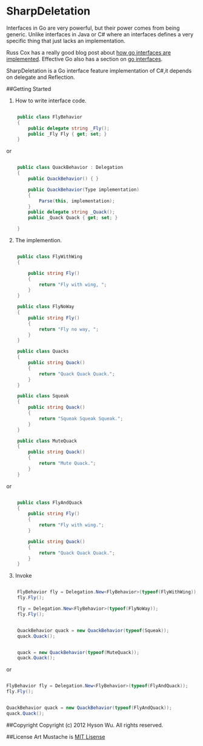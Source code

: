SharpDeletation
==========
Interfaces in Go are very powerful, but their power comes from being generic.
Unlike interfaces in Java or C# where an interfaces defines a very specific thing that just lacks an implementation. 

Russ Cox has a really good blog post about [how go interfaces are implemented](http://research.swtch.com/2009/12/go-data-structures-interfaces.html).
Effective Go also has a section on [go interfaces](http://golang.org/doc/effective_go.html#interfaces_and_types).

SharpDeletation is a Go interface feature implementation of C#,it depends on delegate and Reflection.


##Getting Started

1. How to write interface code.


```c#

    public class FlyBehavior
    {
        public delegate string _Fly();
        public _Fly Fly { get; set; }
    }

```

or 

```c#

    public class QuackBehavior : Delegation
    {
        public QuackBehavior() { }

        public QuackBehavior(Type implementation)
        {
            Parse(this, implementation);
        }
        public delegate string _Quack();
        public _Quack Quack { get; set; }

    }

```

2. The implemention.


```c#

    public class FlyWithWing
    {

        public string Fly()
        {
            return "Fly with wing, ";
        }
    }

    public class FlyNoWay
    {
        public string Fly()
        {
            return "Fly no way, ";
        }
    }

    public class Quacks
    {
        public string Quack()
        {
            return "Quack Quack Quack.";
        }
    }

    public class Squeak
    {
        public string Quack()
        {
            return "Squeak Squeak Squeak.";
        }
    }

    public class MuteQuack
    {
        public string Quack()
        {
            return "Mute Quack.";
        }
    }

```

or 

```c#

	public class FlyAndQuack
	{
		public string Fly()
		{
			return "Fly with wing.";
		}

        public string Quack()
        {
            return "Quack Quack Quack.";
        }
	}

```

3. Invoke

```c#

	FlyBehavior fly = Delegation.New<FlyBehavior>(typeof(FlyWithWing));
	fly.Fly();

	fly = Delegation.New<FlyBehavior>(typeof(FlyNoWay));
	fly.Fly();


	QuackBehavior quack = new QuackBehavior(typeof(Squeak));
	quack.Quack();


	quack = new QuackBehavior(typeof(MuteQuack));
	quack.Quack();

```
or

```c#

FlyBehavior fly = Delegation.New<FlyBehavior>(typeof(FlyAndQuack));
fly.Fly();


QuackBehavior quack = new QuackBehavior(typeof(FlyAndQuack));
quack.Quack();

```



##Copyright
Copyright (c) 2012 Hyson Wu. All rights reserved.

##License
Art Mustache is [MIT Lisense](http://www.opensource.org/licenses/mit-license.php)
